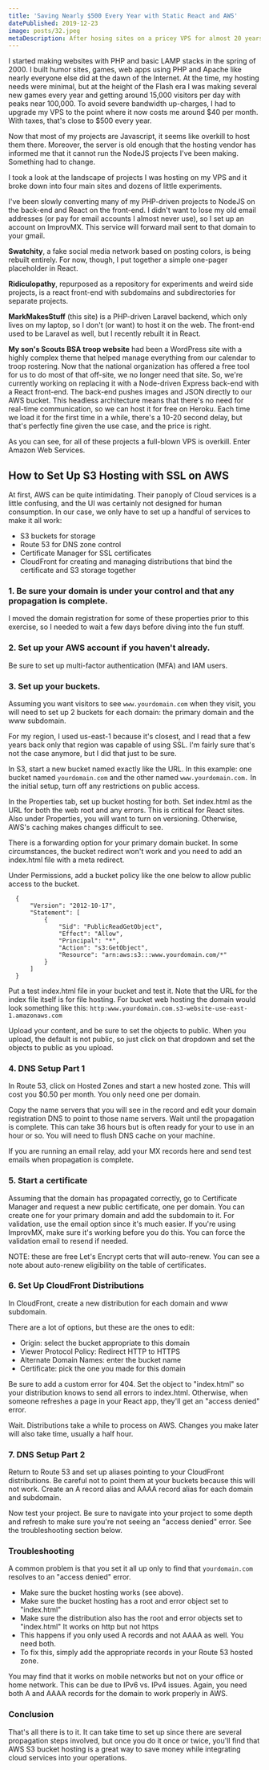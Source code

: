 ```yaml
---
title: 'Saving Nearly $500 Every Year with Static React and AWS'
datePublished: 2019-12-23
image: posts/32.jpeg
metaDescription: After hosing sites on a pricey VPS for almost 20 years, I rebuilt many of them in React so I can host static files on an S3 bucket and save hundreds.
---
```


I started making websites with PHP and basic LAMP stacks in the spring of 2000. I built humor sites, games, web apps using PHP and Apache like nearly everyone else did at the dawn of the Internet. At the time, my hosting needs were minimal, but at the height of the Flash era I was making several new games every year and getting around 15,000 visitors per day with peaks near 100,000. To avoid severe bandwidth up-charges, I had to upgrade my VPS to the point where it now costs me around $40 per month. With taxes, that's close to $500 every year.

Now that most of my projects are Javascript, it seems like overkill to host them there. Moreover, the server is old enough that the hosting vendor has informed me that it cannot run the NodeJS projects I've been making. Something had to change.

I took a look at the landscape of projects I was hosting on my VPS and it broke down into four main sites and dozens of little experiments.

I've been slowly converting many of my PHP-driven projects to NodeJS on the back-end and React on the front-end. I didn't want to lose my old email addresses (or pay for email accounts I almost never use), so I set up an account on ImprovMX. This service will forward mail sent to that domain to your gmail.

**Swatchity**, a fake social media network based on posting colors, is being rebuilt entirely. For now, though, I put together a simple one-pager placeholder in React.

**Ridiculopathy**, repurposed as a repository for experiments and weird side projects, is a react front-end with subdomains and subdirectories for separate projects.

**MarkMakesStuff** (this site) is a PHP-driven Laravel backend, which only lives on my laptop, so I don't (or want) to host it on the web. The front-end used to be Laravel as well, but I recently rebuilt it in React.

**My son's Scouts BSA troop website** had been a WordPress site with a highly complex theme that helped manage everything from our calendar to troop rostering. Now that the national organization has offered a free tool for us to do most of that off-site, we no longer need that site. So, we're currently working on replacing it with a Node-driven Express back-end with a React front-end. The back-end pushes images and JSON directly to our AWS bucket. This headless architecture means that there's no need for real-time communication, so we can host it for free on Heroku. Each time we load it for the first time in a while, there's a 10-20 second delay, but that's perfectly fine given the use case, and the price is right.

As you can see, for all of these projects a full-blown VPS is overkill. Enter Amazon Web Services.

## How to Set Up S3 Hosting with SSL on AWS

At first, AWS can be quite intimidating. Their panoply of Cloud services is a little confusing, and the UI was certainly not designed for human consumption. In our case, we only have to set up a handful of services to make it all work:

- S3 buckets for storage
- Route 53 for DNS zone control
- Certificate Manager for SSL certificates
- CloudFront for creating and managing distributions that bind the certificate and S3 storage together

### 1. Be sure your domain is under your control and that any propagation is complete.

I moved the domain registration for some of these properties prior to this exercise, so I needed to wait a few days before diving into the fun stuff.

### 2. Set up your AWS account if you haven't already.

Be sure to set up multi-factor authentication (MFA) and IAM users.

### 3. Set up your buckets.

Assuming you want visitors to see `www.yourdomain.com` when they visit, you will need to set up 2 buckets for each domain: the primary domain and the www subdomain.

For my region, I used us-east-1 because it's closest, and I read that a few years back only that region was capable of using SSL. I'm fairly sure that's not the case anymore, but I did that just to be sure.

In S3, start a new bucket named exactly like the URL. In this example: one bucket named `yourdomain.com` and the other named `www.yourdomain.com.` In the initial setup, turn off any restrictions on public access.

In the Properties tab, set up bucket hosting for both. Set index.html as the URL for both the web root and any errors. This is critical for React sites. Also under Properties, you will want to turn on versioning. Otherwise, AWS's caching makes changes difficult to see.

There is a forwarding option for your primary domain bucket. In some circumstances, the bucket redirect won't work and you need to add an index.html file with a meta redirect.

Under Permissions, add a bucket policy like the one below to allow public access to the bucket.

```
  {
      "Version": "2012-10-17",
      "Statement": [
          {
              "Sid": "PublicReadGetObject",
              "Effect": "Allow",
              "Principal": "*",
              "Action": "s3:GetObject",
              "Resource": "arn:aws:s3:::www.yourdomain.com/*"
          }
      ]
  }
```

Put a test index.html file in your bucket and test it. Note that the URL for the index file itself is for file hosting. For bucket web hosting the domain would look something like this: `http:www.yourdomain.com.s3-website-use-east-1.amazonaws.com`

Upload your content, and be sure to set the objects to public. When you upload, the default is not public, so just click on that dropdown and set the objects to public as you upload.

### 4. DNS Setup Part 1

In Route 53, click on Hosted Zones and start a new hosted zone. This will cost you $0.50 per month. You only need one per domain.

Copy the name servers that you will see in the record and edit your domain registration DNS to point to those name servers. Wait until the propagation is complete. This can take 36 hours but is often ready for your to use in an hour or so. You will need to flush DNS cache on your machine.

If you are running an email relay, add your MX records here and send test emails when propagation is complete.

### 5. Start a certificate

Assuming that the domain has propagated correctly, go to Certificate Manager and request a new public certificate, one per domain. You can create one for your primary domain and add the subdomain to it. For validation, use the email option since it's much easier. If you're using ImprovMX, make sure it's working before you do this. You can force the validation email to resend if needed.

NOTE: these are free Let's Encrypt certs that will auto-renew. You can see a note about auto-renew eligibility on the table of certificates.

### 6. Set Up CloudFront Distributions

In CloudFront, create a new distribution for each domain and www subdomain.

There are a lot of options, but these are the ones to edit:

- Origin: select the bucket appropriate to this domain
- Viewer Protocol Policy: Redirect HTTP to HTTPS
- Alternate Domain Names: enter the bucket name
- Certificate: pick the one you made for this domain

Be sure to add a custom error for 404. Set the object to "index.html" so your distribution knows to send all errors to index.html. Otherwise, when someone refreshes a page in your React app, they'll get an "access denied" error.

Wait. Distributions take a while to process on AWS. Changes you make later will also take time, usually a half hour.

### 7. DNS Setup Part 2

Return to Route 53 and set up aliases pointing to your CloudFront distributions. Be careful not to point them at your buckets because this will not work. Create an A record alias and AAAA record alias for each domain and subdomain.

Now test your project. Be sure to navigate into your project to some depth and refresh to make sure you're not seeing an "access denied" error. See the troubleshooting section below.

### Troubleshooting

A common problem is that you set it all up only to find that `yourdomain.com` resolves to an "access denied" error.

- Make sure the bucket hosting works (see above).
- Make sure the bucket hosting has a root and error object set to "index.html"
- Make sure the distribution also has the root and error objects set to "index.html"
  It works on http but not https
- This happens if you only used A records and not AAAA as well. You need both.
- To fix this, simply add the appropriate records in your Route 53 hosted zone.

You may find that it works on mobile networks but not on your office or home network. This can be due to IPv6 vs. IPv4 issues. Again, you need both A and AAAA records for the domain to work properly in AWS.

### Conclusion

That's all there is to it. It can take time to set up since there are several propagation steps involved, but once you do it once or twice, you'll find that AWS S3 bucket hosting is a great way to save money while integrating cloud services into your operations.

